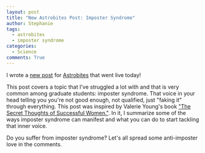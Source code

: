 ```yaml
---
layout: post
title: "New Astrobites Post: Imposter Syndrome"
author: Stephanie
tags:
  - astrobites
  - imposter syndrome
categories:
  - Science
comments: True
---
```


I wrote a [new
post](https://astrobites.org/2018/03/02/overcoming-the-imposter-syndrome/) for
[Astrobites](https://astrobites.org) that went live today!

This post covers a topic that I've struggled a lot with and that is very common
among graduate students: imposter syndrome. That voice in your head telling you
you're not good enough, not qualified, just "faking it" through everything. This
post was inspired by Valerie Young's book ["The Secret Thoughts of Successful
Women."](https://www.amazon.com/Secret-Thoughts-Successful-Women-Impostor/dp/0307452719). In
it, I summarize some of the ways imposter syndrome can manifest and what you can
do to start tackling that inner voice.

Do you suffer from imposter syndrome? Let's all spread some anti-imposter love
in the comments.
